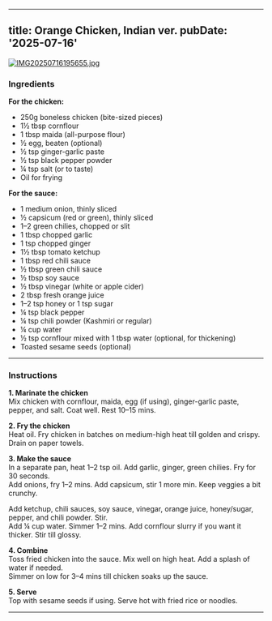
---
title: Orange Chicken, Indian ver. 
pubDate: '2025-07-16'
---

[![IMG20250716195655.jpg](https://i.postimg.cc/JnW6gG27/IMG20250716195655.jpg)](https://postimg.cc/QB0JKxDv)

### Ingredients

**For the chicken:**
- 250g boneless chicken (bite-sized pieces)  
- 1½ tbsp cornflour  
- 1 tbsp maida (all-purpose flour)  
- ½ egg, beaten (optional)  
- ½ tsp ginger-garlic paste  
- ½ tsp black pepper powder  
- ¼ tsp salt (or to taste)  
- Oil for frying

**For the sauce:**
- 1 medium onion, thinly sliced  
- ½ capsicum (red or green), thinly sliced  
- 1–2 green chilies, chopped or slit  
- 1 tbsp chopped garlic  
- 1 tsp chopped ginger  
- 1½ tbsp tomato ketchup  
- 1 tbsp red chili sauce  
- ½ tbsp green chili sauce  
- ½ tbsp soy sauce  
- ½ tbsp vinegar (white or apple cider)  
- 2 tbsp fresh orange juice  
- 1–2 tsp honey or 1 tsp sugar  
- ¼ tsp black pepper  
- ¼ tsp chili powder (Kashmiri or regular)  
- ¼ cup water  
- ½ tsp cornflour mixed with 1 tbsp water (optional, for thickening)  
- Toasted sesame seeds (optional)

---

### Instructions

**1. Marinate the chicken**  
Mix chicken with cornflour, maida, egg (if using), ginger-garlic paste, pepper, and salt. Coat well. Rest 10–15 mins.

**2. Fry the chicken**  
Heat oil. Fry chicken in batches on medium-high heat till golden and crispy. Drain on paper towels.

**3. Make the sauce**  
In a separate pan, heat 1–2 tsp oil. Add garlic, ginger, green chilies. Fry for 30 seconds.  
Add onions, fry 1–2 mins. Add capsicum, stir 1 more min. Keep veggies a bit crunchy.

Add ketchup, chili sauces, soy sauce, vinegar, orange juice, honey/sugar, pepper, and chili powder. Stir.  
Add ¼ cup water. Simmer 1–2 mins. Add cornflour slurry if you want it thicker. Stir till glossy.

**4. Combine**  
Toss fried chicken into the sauce. Mix well on high heat. Add a splash of water if needed.  
Simmer on low for 3–4 mins till chicken soaks up the sauce.

**5. Serve**  
Top with sesame seeds if using. Serve hot with fried rice or noodles.

---

